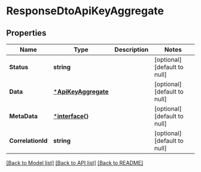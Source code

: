 # ResponseDtoApiKeyAggregate

## Properties
Name | Type | Description | Notes
------------ | ------------- | ------------- | -------------
**Status** | **string** |  | [optional] [default to null]
**Data** | [***ApiKeyAggregate**](ApiKeyAggregate.md) |  | [optional] [default to null]
**MetaData** | [***interface{}**](interface{}.md) |  | [optional] [default to null]
**CorrelationId** | **string** |  | [optional] [default to null]

[[Back to Model list]](../README.md#documentation-for-models) [[Back to API list]](../README.md#documentation-for-api-endpoints) [[Back to README]](../README.md)

